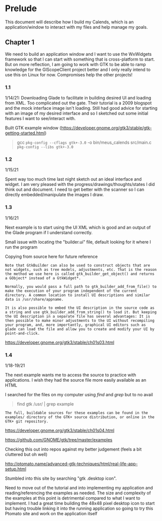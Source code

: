 



# Prelude

This document will describe how I build my Calends, which is an application/window to interact with my files and help manage my goals.



## Chapter 1

We need to build an application window and I want to use the WxWidgets framework so that I can start with something that is cross-platform to start.
But on more reflection, I am going to work with GTK to be able to ramp knowledge for the GlScopeClient project better and I only really intend to use this
on Linux for now. Compromises help the other projects!

### 1.1

1/14/21: Downloading Glade to facilitate in building desired UI and loading from XML. 
Too complicated out the gate. Their tutorial is a 2009 blogspot and the mock interface image isn't loading.
Still had good advice for starting with an image of my desired interface and so I sketched out some initial features I want to see/interact with.

Built GTK example window (https://developer.gnome.org/gtk3/stable/gtk-getting-started.html)

> gcc `pkg-config --cflags gtk+-3.0` -o bin/meus_calends src/main.c `pkg-config --libs gtk+-3.0`

### 1.2

1/15/21

Spent way too much time last night sketch out an ideal interface and widget. I am very pleased with the progress/drawings/thoughts/states I did think out and document. I need to get better with the scanner so I can directly embedded/manipulate the images I draw.

### 1.3

1/16/21

Next example is to start using the UI XML which is good and an output of the Glade program if I understand correctly.

Small issue with locating the "builder.ui" file, default looking for it where I run the program

Copying from source here for future reference

```
Note that GtkBuilder can also be used to construct objects that are not widgets, such as tree models, adjustments, etc. That is the reason the method we use here is called gtk_builder_get_object() and returns a GObject* instead of a GtkWidget*.

Normally, you would pass a full path to gtk_builder_add_from_file() to make the execution of your program independent of the current directory. A common location to install UI descriptions and similar data is /usr/share/appname.

It is also possible to embed the UI description in the source code as a string and use gtk_builder_add_from_string() to load it. But keeping the UI description in a separate file has several advantages: It is then possible to make minor adjustments to the UI without recompiling your program, and, more importantly, graphical UI editors such as glade can load the file and allow you to create and modify your UI by point-and-click.
```
https://developer.gnome.org/gtk3/stable/ch01s03.html


### 1.4

1/18-19/21

The next example wants me to access the source to practice with applications. I wish they had the source file more easily available as an HTML

I searched for the files on my computer using *find* and *grep* but to no avail

> find gtk /usr/ | grep example

```
The full, buildable sources for these examples can be found in the examples/ directory of the GTK+ source distribution, or online in the GTK+ git repository.
```
https://developer.gnome.org/gtk3/stable/ch01s04.html

https://github.com/GNOME/gtk/tree/master/examples

Checking this out into repos against my better judgement (feels a bit cluttered but oh well)

http://ptomato.name/advanced-gtk-techniques/html/real-life-app-setup.html

Stumbled into this site by searching "gtk .desktop icon".

Need to move out of the tutorial and into implementing my application and reading/referencing the examples as needed. The size and complexity of the examples at this point is detrimental compared to what I want to implement. I had a great time building the 48x48 pixel desktop icon to start but having trouble linking it into the running application so going to try this Ptomato site and work on the application itself
